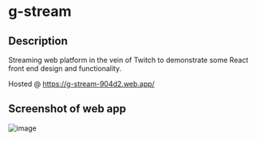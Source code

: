 # g-stream

## Description

Streaming web platform in the vein of Twitch to demonstrate some React front end design and functionality.

Hosted @ https://g-stream-904d2.web.app/

## Screenshot of web app

![image](/images/g-stream-screenshot.png)
